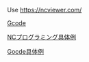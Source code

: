 Use https://ncviewer.com/

[Gcode](https://nc-program.s-projects.net/osp5020/g-code.html)

[NCプログラミング具体例](https://assets.new.siemens.com/siemens/assets/api/uuid:a342ce32-3ea7-4af4-97e4-77fd4bfc572e/NCSI-SP02-21.pdf#page=14)

[Gocde具体例](https://assets.new.siemens.com/siemens/assets/api/uuid:a342ce32-3ea7-4af4-97e4-77fd4bfc572e/NCSI-SP02-21.pdf#page=14)

